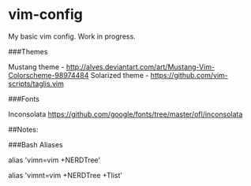 # vim-config

My basic vim config. Work in progress.

###Themes

Mustang theme - <http://alves.deviantart.com/art/Mustang-Vim-Colorscheme-98974484>
Solarized theme - <https://github.com/vim-scripts/taglis.vim>

###Fonts

Inconsolata <https://github.com/google/fonts/tree/master/ofl/inconsolata>

##Notes:

###Bash Aliases

alias 'vimn=vim +NERDTree'

alias 'vimnt=vim +NERDTree +Tlist'




